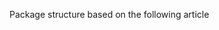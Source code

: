 Package structure based on the following article

[packaging guide]: https://godatadriven.com/blog/a-practical-guide-to-setuptools-and-pyproject-toml/
